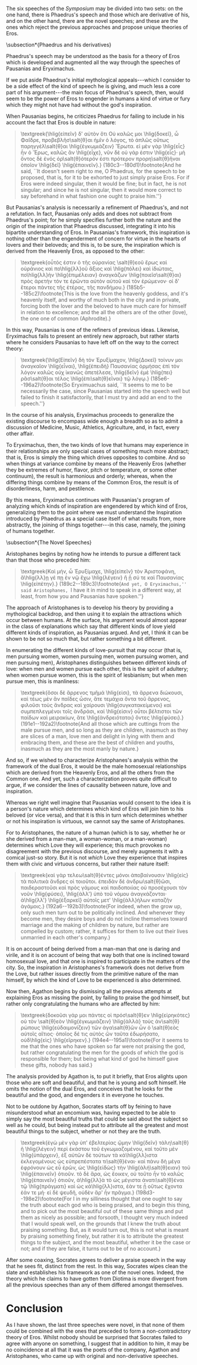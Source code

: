 The six speeches of the *Symposium* may be divided into two sets: on the
one hand, there is Phaedrus's speech and those which are derivative of
his, and on the other hand, there are the novel speeches; and these are
the ones which reject the previous approaches and propose unique
theories of Eros.

\subsection*{Phaedrus and his derivatives} <!-- *-->

Phaedrus's speech may be understood as the basis for a theory of Eros
which is developed and augmented all the way through the speeches of
Pausanias and Eryximachus.

If we put aside Phaedrus's initial mythological appeals---which I
consider to be a side effect of the kind of speech he is giving, and
much less a core part of his argument---the main focus of Phaedrus's
speech, then, would seem to be the power of Eros to engender in humans a
kind of virtue or fury which they might not have had without the god's
inspiration.

When Pausanias begins, he criticizes Phaedrus for failing to include in
his account the fact that Eros is double in nature:

> \textgreek{\hlig{εἰπεῖν} δ' αὐτὸν ὅτι Οὐ καλῶς μοι \hlig{δοκεῖ}, ὦ
> Φαῖδρε, προβεβλῆσ\salt{θ}αι ἡμῖν ὁ λόγος, τὸ ἁπλῶς οὕτως
> παρηγγέλ\salt{θ}αι \hlig{ἐγκωμιάζειν} Ἔρωτα. εἰ μὲν γὰρ \hlig{εἷς} ἦν
> ὁ Ἔρως, καλῶς ἂν \hlig{εἶχε}, νῦν δὲ οὐ γάρ ἐστιν \hlig{εἷς}· μὴ ὄντος
> δὲ ἑνός ὀρ\salt{θ}ότερόν ἐστι πρότερον προρη\salt{θ}ῆναι ὁποῖον
> \hlig{δεῖ} \hlig{ἐπαινεῖν}.} (180c3--180d1)\footnote{And he said, ``It
> doesn't seem right to me, O Phaedrus, for the speech to be proposed,
> that is, for it to be exhorted to just simply praise Eros. For if Eros
> were indeed singular, then it would be fine; but in fact, he is not
> singular; and since he is not singular, then it would more correct to
> say beforehand in what fashion one ought to praise him.''}

But Pausanias's analysis is necessarily a refinement of Phaedrus's, and
not a refutation. In fact, Pausanias only adds and does not subtract
from Phaedrus's point; for he simply specifies further both the nature
and the origin of the inspiration that Phaedrus discussed, integrating
it into his bipartite understanding of Eros. In Pausanias's framework,
this inspiration is nothing other than the engenderment of concern for
virtue in the hearts of lovers and their beloveds; and this is, to be
sure, the inspiration which is derived from the Heavenly Eros, as
opposed to the other:

> \textgreek{οὗτός ἐστιν ὁ τῆς οὐρανίας \salt{θ}εοῦ ἔρως καὶ οὐράνιος
> καὶ πο\hlig{λλ}οῦ ἄξιος καὶ \hlig{πόλει} καὶ ἰδιώταις, πο\hlig{λλ}ὴν
> \hlig{ἐπιμέλειαν} ἀναγκάζων \hlig{ποιεῖσ\salt{θ}αι} πρὸς ἀρετὴν τόν τε
> ἐρῶντα αὐτὸν αὑτοῦ καὶ τὸν ἐρώμενον· οἱ δ' ἕτεροι πάντες τῆς ἑτέρας,
> τῆς πανδήμου.} (185b5--185c2)\footnote{This is the love from the
> heavenly goddess, and it's heavenly itself, and worthy of much both in
> the city and in private, forcing both the lover and the beloved to
> have much care for himself in relation to excellence; and the all the
> others are of the other (love), the one one of common (Aphrodite).}

In this way, Pausanias is one of the refiners of previous ideas.
Likewise, Eryximachus fails to present an entirely new approach, but
rather starts where he considers Pausanias to have left off on the way
to the correct theory:

> \textgreek{\hlig{Εἰπεῖν} δὴ τὸν Ἐρυξίμαχον, \hlig{Δοκεῖ} τοίνυν μοι
> ἀναγκαῖον \hlig{εἶναι}, \hlig{ἐπειδὴ} Παυσανίας ὁρμήσας ἐπὶ τὸν λόγον
> καλῶς οὐχ ἱκανῶς ἀπετέλεσε, \hlig{δεῖν} ἐμὲ \hlig{πει}ρᾶσ\salt{θ}αι τέλος
> \hlig{ἐπι\salt{θ}εῖναι} τῷ λόγῳ.} (185e6--196a2)\footnote{So
> Eryximuachus said, ``It seems to me to be necessarily the case, since
> Pausanias started into the speech well but failed to finish it
> satisfactorily, that I must try and add an end to the speech.''}

In the course of his analysis, Eryximachus proceeds to generalize the
existing discourse to encompass wide enough a breadth so as to admit a
discussion of Medicine, Music, Athletics, Agriculture, and, in fact,
every other affair.

To Eryximachus, then, the two kinds of love that humans may experience
in their relationships are only special cases of something much more
abstract; that is, Eros is simply the thing which drives opposites to
combine. And so when things at variance combine by means of the Heavenly
Eros (whether they be extremes of humor, flavor, pitch or temperature,
or some other continuum), the result is harmonious and orderly; whereas,
when the differing things combine by means of the Common Eros, the
result is of disorderliness, harm, and pestilence.

By this means, Eryximachus continues with Pausanias's program of
analyzing which kinds of inspiration are engendered by which kind of
Eros, generalizing them to the point where we must understand the
Inspiration introduced by Phaedrus as a special case itself of what
results from, more abstractly, the joining of things together---in this
case, namely, the joining of humans together.

\subsection*{The Novel Speeches}<!-- *-->

Aristophanes begins by noting how he intends to pursue a different tack
than that those who preceded him:

> \textgreek{Καὶ μήν, ὦ Ἐρυξίμαχε, \hlig{εἰπεῖν} τὸν Ἀριστοφάνη,
> ἄ\hlig{λλ}ῃ γέ πῃ ἐν νῷ ἔχω \hlig{λέγειν} ἢ  ᾗ σύ τε καὶ Παυσανίας
> \hlig{εἰπέτην}.} (189c2--189c3)\footnote{``And yet, O Eryximachus,''
> said Aristophanes, ``I have it in mind to speak in a different way, at
> least, from how you and Pausanias have spoken.''}

The approach of Aristophanes is to develop his theory by providing a
mythological backdrop, and then using it to explain the attractions
which occur between humans. At the surface, his argument would almost
appear in the class of explanations which say that different kinds of
love yield different kinds of inspiration, as Pausanias argued. And yet,
I think it can be shown to be not so much that, but rather something a
bit different.

In enumerating the different kinds of love-pursuit that may occur (that
is, men pursuing women, women pursuing men, women pursuing women, and
men pursuing men), Aristophanes distinguishes between different kinds of
love: when men and women pursue each other, this is the spirit of
adultery; when women pursue women, this is the spirit of lesbianism; but
when men pursue men, this is manliness:

> \textgreek{ὅσοι δὲ ἄρρενος τμῆμά \hlig{εἰσι}, τὰ ἄρρενα διώκουσι, καὶ
> τέως μὲν ἂν παῖδες ὦσιν, ἅτε τεμάχια ὄντα τοῦ ἄρρενος, φιλοῦσι τοὺς
> ἄνδρας καὶ χαίρουσι \hlig{συγκατακείμενοι} καὶ συμπεπλεγμένοι τοῖς
> ἀνδράσι, καί \hlig{εἰσιν} οὗτοι βέλτιστοι τῶν παίδων καὶ μειρακίων,
> ἅτε \hlig{ἀνδρειότατοι} ὄντες \hlig{φύσει}.}
> (191e1--192a2)\footnote{And all those which are cuttings from the male
> pursue men, and so long as they are children, inasmuch as they are
> slices of a man, love men and delight in lying with them and embracing
> them, and these are the best of children and youths, inasmuch as they
> are the most manly by nature.}

And so, if we wished to characterize Aristophanes's analysis within the
framework of the dual Eros, it would be the male homosexual
relationships which are derived from the Heavenly Eros, and all the
others from the Common one. And yet, such a characterization proves
quite difficult to argue, if we consider the lines of causality between
nature, love and inspiration.

Whereas we right well imagine that Pausanias would consent to the idea
it is a person's nature which determines which kind of Eros will join
him to his beloved (or vice versa), and that it is this in turn which
determines whether or not his inspiration is virtuous, we cannot say the
same of Aristophanes.

For to Aristophanes, the nature of a human (which is to say, whether he
or she derived from a man-man, a woman-woman, or a man-woman) determines
which Love they will experience; this much provokes no disagreement with
the previous discourse, and merely augments it with a comical just-so
story. But it is not *which* Love they experience that inspires them
with civic and virtuous concerns, but rather their nature itself:

> \textgreek{καὶ γὰρ τελεω\salt{θ}έντες μόνοι ἀποβαίνουσιν \hlig{εἰς} τὰ
> πολιτικὰ ἄνδρες οἱ τοιοῦτοι. ἐπειδὰν δὲ ἀνδρω\salt{θ}ῶσι,
> παιδεραστοῦσι καὶ πρὸς γάμους καὶ παιδοποιίας οὐ προσέχουσι τὸν νοῦν
> \hlig{φύσει}, \hlig{ἀλλ'} ὑπὸ τοῦ νόμου ἀναγκάζονται· ἀ\hlig{λλ'}
> \hlig{ἐξαρκεῖ} αὐτοῖς μετ' \hlig{ἀλλ}ήλων καταζῆν ἀγάμοις.}
> (192a6--192b3)\footnote{For indeed, when the grow up, only such men
> turn out to be politically inclined. And whenever they become men,
> they desire boys and do not incline themselves toward marriage and
> the making of children by nature, but rather are compelled by custom;
> rather, it suffices for them to live out their lives unmarried in
> each other's company.}

It is on account of being derived from a man-man that one is daring and
virile, and it is on account of being that way both that one is inclined
toward homosexual love, and that one is inspired to participate in the
matters of the city. So, the inspiration in Aristophanes's framework
does not derive from the Love, but rather issues directly from the
primitive nature of the man himself, by which the kind of Love to be
experienced is also determined.

Now then, Agathon begins by dismissing all the previous attempts at
explaining Eros as missing the point, by failing to praise the god
himself, but rather only congratulating the humans who are affected by
him:

> \textgreek{δοκοῦσι γάρ μοι πάντες οἱ πρόσ\salt{θ}εν \hlig{εἰρηκότες}
> οὐ τὸν \salt{θ}εὸν \hlig{ἐγκωμιάζειν} \hlig{ἀλλὰ} τοὺς
> ἀν\salt{θ}ρώπους \hlig{εὐδαιμονίζειν} τῶν ἀγα\salt{θ}ῶν ὧν ὁ
> \salt{θ}εὸς αὐτοῖς αἴτιος· ὁποῖος δέ τις αὐτὸς ὢν ταῦτα ἐδωρήσατο,
> οὐδ\hlig{εὶς} \hlig{εἴρηκεν}.} (194e4--195a1)\footnote{For it seems to
> me that the ones who have spoken so far were not praising the god, but
> rather congratulating the men for the goods of which the god is
> responsible for them; but being what kind of god he himself gave these
> gifts, nobody has said.}

The analysis provided by Agathon is, to put it briefly, that Eros
alights upon those who are soft and beautiful, and that he is young and
soft himself. He omits the notion of the dual Eros, and conceives that
he looks for the beautiful and the good, and engenders it in everyone he
touches.

Not to be outdone by Agathon, Socrates starts off by feining to have
misunderstood what an encomium was, having expected to be able to simply
say the most beautiful truths that could be said about the subject so
well as he could, but being instead put to attribute all the greatest
and most beautiful things to the subject, whether or not they are the
truth.

> \textgreek{ἐγὼ μὲν γὰρ ὑπ' ἐβελτερίας ᾤμην \hlig{δεῖν} τἀλη\salt{θ}ῆ
> \hlig{λέγειν} περὶ ἑκάστου τοῦ ἐγκωμιαζομένου, καὶ τοῦτο μὲν
> \hlig{ὑπάρχειν}, ἐξ αὐτῶν δὲ τούτων τὰ κά\hlig{λλ}ιστα ἐκλεγομένους ὡς
> εὐπρεπέστατα τι\salt{θ}έναι· καὶ πάνυ δὴ μέγα ἐφρόνουν ὡς εὖ ἐρῶν, ὡς
> \hlig{εἰδὼς} τὴν \hlig{ἀλή\salt{θ}ειαν} τοῦ \hlig{ἐπαινεῖν} ὁτιοῦν. τὸ
> δὲ ἄρα, ὡς ἔοικεν, οὐ τοῦτο ἦν τὸ καλῶς \hlig{ἐπαινεῖν} ὁτιοῦν,
> ἀ\hlig{λλ}ὰ τὸ ὡς μέγιστα ἀνατι\salt{θ}έναι τῷ \hlig{πράγματι} καὶ ὡς
> κά\hlig{λλ}ιστα, ἐὰν τε ᾖ οὕτως ἔχοντα ἐάν τε μή· εἰ δὲ ψευδῆ, οὐδὲν
> ἄρ' ἦν πρᾶγμα.} (198d3--198e2)\footnote{For I in my silliness thought
> that one ought to say the truth about each god who is being praised,
> and to begin this thing, and to pick out the most beautiful out of
> these same things and put them as nicely as possible; and forsooth, I
> thought very much indeed that I would speak well, on the grounds that
> I knew the truth about praising something. But, as it would turn out,
> this is not what is meant by praising something finely, but rather it
> is to attribute the greatest things to the subject, and the most
> beautiful, whether it be the case or not; and if they are false, it
> turns out to be of no account.}

After some coaxing, Socrates agrees to deliver a praise speech in the
way that he sees fit, distinct from the rest. In this way, Socrates
wipes clean the slate and establishes his framework as one of the novel
ones. Indeed, the theory which he claims to have gotten from Diotima is
more divergent from all the previous speeches than any of them
differed amongst themselves.

# Conclusion

As I have shown, the last three speeches were novel, in that none of
them could be combined with the ones that preceded to form a
non-contradictory theory of Eros. Whilst nobody should be surprised that
Socrates failed to agree with anyone on something, I suggest that in
addition to him, it may be no coincidence at all that it was the poets
of the company, Agathon and Aristophanes, who came up with original and
non-derivative speeches.

